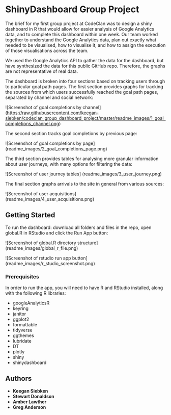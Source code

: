 # ShinyDashboard Group Project

The brief for my first group project at CodeClan was to design a shiny dashboard in R that would allow for easier analysis of Google Analytics data, and to complete this dashboard within one week. Our team worked together to understand the Google Analytics data, plan out exactly what needed to be visualised, how to visualise it, and how to assign the execution of those visualisations across the team. 

We used the Google Analytics API to gather the data for the dashboard, but have synthesized the data for this public GitHub repo. Therefore, the graphs are not representative of real data.

The dashboard is broken into four sections based on tracking users through to particular goal path pages. The first section provides graphs for tracking the sources from which users successfully reached the goal path pages, separated by channel and social network:

![Screenshot of goal completions by channel]
(https://raw.githubusercontent.com/keegan-siebken/codeclan_group_dashboard_project/master/readme_images/1_goal_completions_channel.png)

The second section tracks goal completions by previous page:  

![Screenshot of goal completions by page]
(readme_images/2_goal_completions_page.png)

The third section provides tables for analysing more granular information about user journeys, with many options for filtering the data:  

![Screenshot of user journey tables]
(readme_images/3_user_journey.png)

The final section graphs arrivals to the site in general from various sources: 

![Screenshot of user acquisitions]
(readme_images/4_user_acquisitions.png)


## Getting Started

To run the dashboard: download all folders and files in the repo, open global.R in RStudio and click the Run App button:

![Screenshot of global.R directory structure]
(readme_images/global_r_file.png)

![Screenshot of rstudio run app button]
(readme_images/r_studio_screenshot.png)


### Prerequisites

In order to run the app, you will need to have R and RStudio installed, along with the following R libraries:

* googleAnalyticsR
* keyring
* janitor
* ggplot2
* formattable
* tidyverse
* ggthemes
* lubridate
* DT
* plotly
* shiny
* shinydashboard

## Authors

* **Keegan Siebken** 
* **Stewart Donaldson** 
* **Amber Lawther** 
* **Greg Anderson** 



